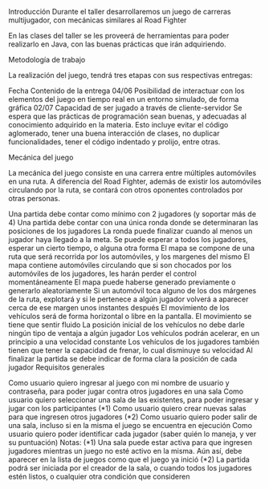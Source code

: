 Introducción Durante el taller desarrollaremos un juego de carreras multijugador, con mecánicas similares al Road Fighter

En las clases del taller se les proveerá de herramientas para poder realizarlo en Java, con las buenas prácticas que irán adquiriendo.

Metodología de trabajo

La realización del juego, tendrá tres etapas con sus respectivas entregas:

Fecha	Contenido de la entrega
04/06	Posibilidad de interactuar con los elementos del juego en tiempo real en un entorno simulado, de forma gráfica
02/07	Capacidad de ser jugado a través de cliente-servidor
Se espera que las prácticas de programación sean buenas, y adecuadas al conocimiento adquirido en la materia. Esto incluye evitar el código aglomerado, tener una buena interacción de clases, no duplicar funcionalidades, tener el código indentado y prolijo, entre otras.

Mecánica del juego

La mecánica del juego consiste en una carrera entre múltiples automóviles en una ruta. A diferencia del Road Fighter, además de existir los automóviles circulando por la ruta, se contará con otros oponentes controlados por otras personas.

Una partida debe contar como mínimo con 2 jugadores (y soportar más de 4)
Una partida debe contar con una única ronda donde se determinaran las posiciones de los jugadores
La ronda puede finalizar cuando al menos un jugador haya llegado a la meta. Se puede esperar a todos los jugadores, esperar un cierto tiempo, o alguna otra forma
El mapa se compone de una ruta que será recorrida por los automóviles, y los margenes del mismo
El mapa contiene automóviles circulando que si son chocados por los automóviles de los jugadores, les harán perder el control momentáneamente
El mapa puede haberse generado previamente o generarlo aleatoriamente
Si un automóvil toca alguno de los dos márgenes de la ruta, explotará y si le pertenece a algún jugador volverá a aparecer cerca de ese margen unos instantes después
El movimiento de los vehículos será de forma horizontal o libre en la pantalla. El movimiento se tiene que sentir fluido
La posición inicial de los vehículos no debe darle ningún tipo de ventaja a algún jugador
Los vehículos podrán acelerar, en un principio a una velocidad constante
Los vehículos de los jugadores también tienen que tener la capacidad de frenar, lo cual disminuye su velocidad
Al finalizar la partida se debe indicar de forma clara la posición de cada jugador
Requisitos generales

Como usuario quiero ingresar al juego con mi nombre de usuario y contraseña, para poder jugar contra otros jugadores en una sala
Como usuario quiero seleccionar una sala de las existentes, para poder ingresar y jugar con los participantes (*1)
Como usuario quiero crear nuevas salas para que ingresen otros jugadores (*2)
Como usuario quiero poder salir de una sala, incluso si en la misma el juego se encuentra en ejecución
Como usuario quiero poder identificar cada jugador (saber quién lo maneja, y ver su puntuación)
Notas: (*1) Una sala puede estar activa para que ingresen jugadores mientras un juego no esté activo en la misma. Aún así, debe aparecer en la lista de juegos como que el juego ya inició (*2) La partida podrá ser iniciada por el creador de la sala, o cuando todos los jugadores estén listos, o cualquier otra condición que consideren
